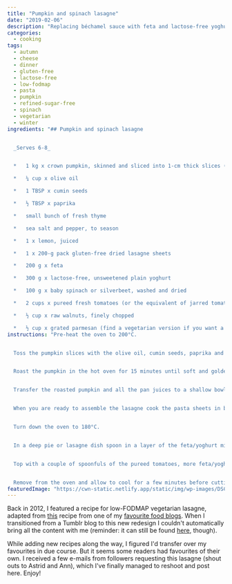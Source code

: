 ```yaml
---
title: "Pumpkin and spinach lasagne"
date: "2019-02-06"
description: "Replacing béchamel sauce with feta and lactose-free yoghurt is the secret to this low-FODMAP vegetarian lasagne."
categories: 
  - cooking
tags: 
  - autumn
  - cheese
  - dinner
  - gluten-free
  - lactose-free
  - low-fodmap
  - pasta
  - pumpkin
  - refined-sugar-free
  - spinach
  - vegetarian
  - winter
ingredients: "## Pumpkin and spinach lasagne


  _Serves 6-8_


  *   1 kg x crown pumpkin, skinned and sliced into 1-cm thick slices (note: butternut pumpkin is only allowed in minimal amounts, so choose crown instead. You could also substitute the pumpkin for eggplant)

  *   ¼ cup x olive oil

  *   1 TBSP x cumin seeds

  *   ½ TBSP x paprika

  *   small bunch of fresh thyme

  *   sea salt and pepper, to season

  *   1 x lemon, juiced

  *   1 x 200-g pack gluten-free dried lasagne sheets

  *   200 g x feta

  *   300 g x lactose-free, unsweetened plain yoghurt

  *   100 g x baby spinach or silverbeet, washed and dried

  *   2 cups x pureed fresh tomatoes (or the equivalent of jarred tomatoes)

  *   ½ cup x raw walnuts, finely chopped

  *   ½ cup x grated parmesan (find a vegetarian version if you want a completely veggie meal)"
instructions: "Pre-heat the oven to 200°C.


  Toss the pumpkin slices with the olive oil, cumin seeds, paprika and thyme until the pumpkin is well coated. Season with ground sea salt and fresh cracked pepper and transfer to a large roasting tray.


  Roast the pumpkin in the hot oven for 15 minutes until soft and golden.


  Transfer the roasted pumpkin and all the pan juices to a shallow bowl and drizzle over the lemon juice. Place in the fridge to marinate for at least 30 minutes.


  When you are ready to assemble the lasagne cook the pasta sheets in batches in plenty or rapidly boiling water until al-dente (tender) but not overcooked. Crumble the feta into the yoghurt and combine.


  Turn down the oven to 180°C.


  In a deep pie or lasagne dish spoon in a layer of the feta/yoghurt mix, top with a layer of baby spinach/silverbeet and then a layer of the roasted pumpkin. Top with cooked lasagne sheets.


  Top with a couple of spoonfuls of the pureed tomatoes, more feta/yoghurt, baby spinach/silverbeet and pumpkin. Top with another layer of cooked pasta and repeat. Finish by sprinkling the walnuts and parmesan on top, and place in the oven to cook for 35-40 minutes until bubbling and golden on top.


  Remove from the oven and allow to cool for a few minutes before cutting into wedges. Serve accompanied with a crisp salad or a side of low-FODMAP vegetables if you prefer."
featuredImage: "https://cwn-static.netlify.app/static/img/wp-images/DSC_0268-3.jpg"
---
```


Back in 2012, I featured a recipe for low-FODMAP vegetarian lasagne, adapted from [this](http://veggienumnum.com/2011/07/15/pumpkin-spinach-lasagna/) recipe from one of my [favourite food blogs](http://veggienumnum.com/). When I transitioned from a Tumblr blog to this new redesign I couldn't automatically bring all the content with me (reminder: it can still be found [here](http://cookingwithnothing.tumblr.com/), though).

While adding new recipes along the way, I figured I'd transfer over my favourites in due course. But it seems some readers had favourites of their own. I received a few e-mails from followers requesting this lasagne (shout outs to Astrid and Ann), which I've finally managed to reshoot and post here. Enjoy!
